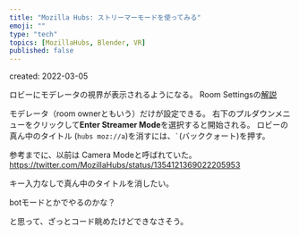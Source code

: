```yaml
---
title: "Mozilla Hubs: ストリーマーモードを使ってみる"
emoji: ""
type: "tech"
topics: [MozillaHubs, Blender, VR]
published: false
---
```


created: 2022-03-05

ロビーにモデレータの視界が表示されるようになる。
Room Settingsの[解説](https://hubs.mozilla.com/docs/hubs-room-settings.html#camera-mode)

モデレータ（room ownerともいう）だけが設定できる。
右下のプルダウンメニューをクリックして**Enter Streamer Mode**を選択すると開始される。
ロビーの真ん中のタイトル (`hubs moz://a`)を消すには、`` ` ``(バッククォート)を押す。

参考までに、以前は Camera Modeと呼ばれていた。
https://twitter.com/MozillaHubs/status/1354121369022205953

キー入力なしで真ん中のタイトルを消したい。

botモードとかでやるのかな？

と思って、ざっとコード眺めたけどできなさそう。